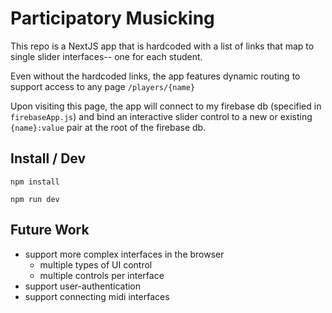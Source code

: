 # Participatory Musicking

This repo is a NextJS app that is hardcoded with a list of links that map to single slider interfaces-- one for each student.

Even without the hardcoded links, the app features dynamic routing to support access to any page `/players/{name}`

Upon visiting this page, the app will connect to my firebase db (specified in `firebaseApp.js`) and bind an interactive slider control to a new or existing `{name}:value` pair at the root of the firebase db.

## Install / Dev
`npm install`

`npm run dev`

## Future Work
* support more complex interfaces in the browser
  * multiple types of UI control
  * multiple controls per interface
* support user-authentication
* support connecting midi interfaces

